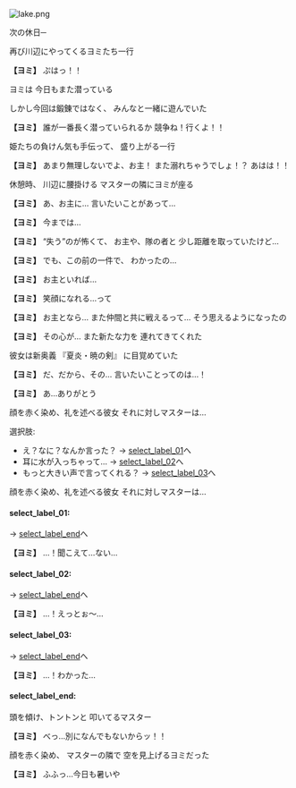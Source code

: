 
![lake.png](../images/backgrounds/lake.png)

次の休日─

再び川辺にやってくるヨミたち一行

**【ヨミ】**
ぷはっ！！

ヨミは
今日もまた潜っている

しかし今回は鍛錬ではなく、
みんなと一緒に遊んでいた

**【ヨミ】**
誰が一番長く潜っていられるか
競争ね！行くよ！！

姫たちの負けん気も手伝って、
盛り上がる一行

**【ヨミ】**
あまり無理しないでよ、お主！
また溺れちゃうでしょ！？
あはは！！

休憩時、
川辺に腰掛ける
マスターの隣にヨミが座る

**【ヨミ】**
あ、お主に…
言いたいことがあって…

**【ヨミ】**
今までは…

**【ヨミ】**
“失う”のが怖くて、
お主や、隊の者と
少し距離を取っていたけど…

**【ヨミ】**
でも、この前の一件で、
わかったの…

**【ヨミ】**
お主といれば…

**【ヨミ】**
笑顔になれる…って

**【ヨミ】**
お主となら…
また仲間と共に戦えるって…
そう思えるようになったの

**【ヨミ】**
その心が…
また新たな力を
連れてきてくれた

彼女は新奥義
『夏炎・暁の剣』
に目覚めていた

**【ヨミ】**
だ、だから、その…
言いたいことってのは…！

**【ヨミ】**
あ…ありがとう

顔を赤く染め、礼を述べる彼女
それに対しマスターは…

選択肢:
- え？なに？なんか言った？ → [select_label_01](#select_label_01)へ
- 耳に水が入っちゃって… → [select_label_02](#select_label_02)へ
- もっと大きい声で言ってくれる？ → [select_label_03](#select_label_03)へ

顔を赤く染め、礼を述べる彼女
それに対しマスターは…

#### select_label_01:
 → [select_label_end](#select_label_end)へ

**【ヨミ】**
…！聞こえて…ない…

#### select_label_02:
 → [select_label_end](#select_label_end)へ

**【ヨミ】**
…！えっとぉ～…

#### select_label_03:
 → [select_label_end](#select_label_end)へ

**【ヨミ】**
…！わかった…

#### select_label_end:

頭を傾け、トントンと
叩いてるマスター

**【ヨミ】**
べっ…別になんでもないからッ！！

顔を赤く染め、
マスターの隣で
空を見上げるヨミだった

**【ヨミ】**
ふふっ…今日も暑いや
